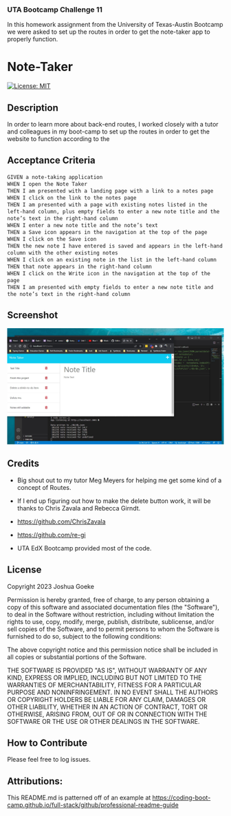 ### UTA Bootcamp Challenge 11

In this homework assignment from the University of Texas-Austin Bootcamp we were asked to set up the routes in order to get the note-taker app to properly function.

# Note-Taker
[![License: MIT](https://img.shields.io/badge/License-MIT-yellow.svg)](https://opensource.org/licenses/MIT)

## Description

In order to learn more about back-end routes, I worked closely with a tutor and colleagues in my boot-camp to set up the routes in order to get the website to function according to the 

## Acceptance Criteria

```
GIVEN a note-taking application
WHEN I open the Note Taker
THEN I am presented with a landing page with a link to a notes page
WHEN I click on the link to the notes page
THEN I am presented with a page with existing notes listed in the left-hand column, plus empty fields to enter a new note title and the note’s text in the right-hand column
WHEN I enter a new note title and the note’s text
THEN a Save icon appears in the navigation at the top of the page
WHEN I click on the Save icon
THEN the new note I have entered is saved and appears in the left-hand column with the other existing notes
WHEN I click on an existing note in the list in the left-hand column
THEN that note appears in the right-hand column
WHEN I click on the Write icon in the navigation at the top of the page
THEN I am presented with empty fields to enter a new note title and the note’s text in the right-hand column
```
## Screenshot

![screenshot of application](./public/assets/expressy-fixy.jpg?raw=true)
   

## Credits

- Big shout out to my tutor Meg Meyers for helping me get some kind of a concept of Routes.

- If I end up figuring out how to make the delete button work, it will be thanks to Chris Zavala and Rebecca Girndt.
- https://github.com/ChrisZavala
- https://github.com/re-gi

- UTA EdX Bootcamp provided most of the code.

## License
Copyright 2023 Joshua Goeke

Permission is hereby granted, free of charge, to any person obtaining a copy of this software and associated documentation files (the "Software"), to deal in the Software without restriction, including without limitation the rights to use, copy, modify, merge, publish, distribute, sublicense, and/or sell copies of the Software, and to permit persons to whom the Software is furnished to do so, subject to the following conditions:

The above copyright notice and this permission notice shall be included in all copies or substantial portions of the Software.

THE SOFTWARE IS PROVIDED "AS IS", WITHOUT WARRANTY OF ANY KIND, EXPRESS OR IMPLIED, INCLUDING BUT NOT LIMITED TO THE WARRANTIES OF MERCHANTABILITY, FITNESS FOR A PARTICULAR PURPOSE AND NONINFRINGEMENT. IN NO EVENT SHALL THE AUTHORS OR COPYRIGHT HOLDERS BE LIABLE FOR ANY CLAIM, DAMAGES OR OTHER LIABILITY, WHETHER IN AN ACTION OF CONTRACT, TORT OR OTHERWISE, ARISING FROM, OUT OF OR IN CONNECTION WITH THE SOFTWARE OR THE USE OR OTHER DEALINGS IN THE SOFTWARE.


## How to Contribute

Please feel free to log issues.


## Attributions:


This README.md is patterned off of an example at https://coding-boot-camp.github.io/full-stack/github/professional-readme-guide
